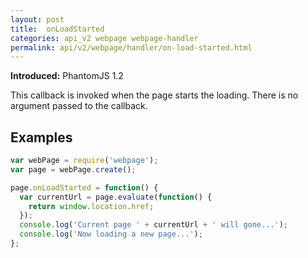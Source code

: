 ```yaml
---
layout: post
title:  onLoadStarted
categories: api_v2 webpage webpage-handler
permalink: api/v2/webpage/handler/on-load-started.html
---
```


**Introduced:** PhantomJS 1.2

This callback is invoked when the page starts the loading. There is no argument passed to the callback.

## Examples

```javascript
var webPage = require('webpage');
var page = webPage.create();

page.onLoadStarted = function() {
  var currentUrl = page.evaluate(function() {
    return window.location.href;
  });
  console.log('Current page ' + currentUrl + ' will gone...');
  console.log('Now loading a new page...');
};
```









